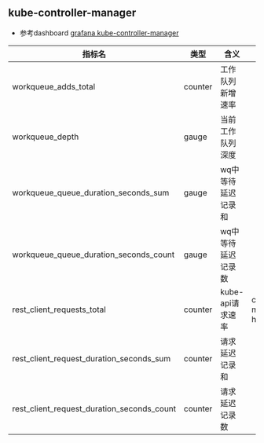 ## kube-controller-manager
- 参考dashboard [grafana kube-controller-manager](https://grafana.com/grafana/dashboards/12122)

|  指标名   | 类型|含义  | 说明| 
|  ----  | ----  | ---- | ---- |
| workqueue_adds_total	| counter|	工作队列新增速率 |   |  
| workqueue_depth	| gauge|	当前工作队列深度 |   |  
| workqueue_queue_duration_seconds_sum	| gauge|	wq中等待延迟记录和 |     |  
| workqueue_queue_duration_seconds_count	| gauge|	wq中等待延迟记录数 |     |  
| rest_client_requests_total	| counter|	kube-api请求速率 |  code <br> method <br> host    |  
| rest_client_request_duration_seconds_sum	| counter|	请求延迟记录和 |     |  
| rest_client_request_duration_seconds_count	| counter|	请求延迟记录数 |     |  
